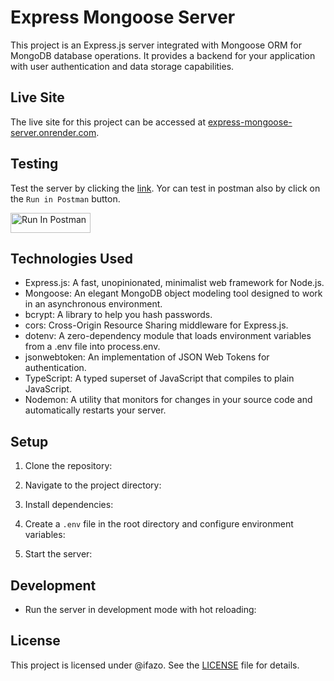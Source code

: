 # Express Mongoose Server

This project is an Express.js server integrated with Mongoose ORM for MongoDB database operations. It provides a backend for your application with user authentication and data storage capabilities.

## Live Site

The live site for this project can be accessed at [express-mongoose-server.onrender.com](https://express-mongoose-server.onrender.com/).

## Testing

Test the server by clicking the [link](https://www.postman.com/ifaz-team/workspace/ifaz-public-workspace/collection/27476393-7603c4f5-ef31-4888-8a03-09dd14e91be0?action=share&creator=27476393). Yor can test in postman also by click on the `Run in Postman` button.

[<img src="https://run.pstmn.io/button.svg" alt="Run In Postman" style="width: 128px; height: 32px;">](https://god.gw.postman.com/run-collection/27476393-7603c4f5-ef31-4888-8a03-09dd14e91be0?action=collection%2Ffork&source=rip_markdown&collection-url=entityId%3D27476393-7603c4f5-ef31-4888-8a03-09dd14e91be0%26entityType%3Dcollection%26workspaceId%3Db51f2572-811c-4104-bb37-8ab14357641f)

## Technologies Used

- Express.js: A fast, unopinionated, minimalist web framework for Node.js.
- Mongoose: An elegant MongoDB object modeling tool designed to work in an asynchronous environment.
- bcrypt: A library to help you hash passwords.
- cors: Cross-Origin Resource Sharing middleware for Express.js.
- dotenv: A zero-dependency module that loads environment variables from a .env file into process.env.
- jsonwebtoken: An implementation of JSON Web Tokens for authentication.
- TypeScript: A typed superset of JavaScript that compiles to plain JavaScript.
- Nodemon: A utility that monitors for changes in your source code and automatically restarts your server.

## Setup

1. Clone the repository:


2. Navigate to the project directory:


3. Install dependencies:


4. Create a `.env` file in the root directory and configure environment variables:


5. Start the server:


## Development

- Run the server in development mode with hot reloading:


## License

This project is licensed under @ifazo. See the [LICENSE](LICENSE) file for details.
